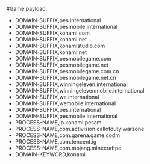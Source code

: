 #Game
payload:
  - DOMAIN-SUFFIX,pes.international
  - DOMAIN-SUFFIX,pesmobile.international
  - DOMAIN-SUFFIX,konami.com
  - DOMAIN-SUFFIX,konami.net
  - DOMAIN-SUFFIX,konamistudio.com
  - DOMAIN-SUFFIX,konami.net
  - DOMAIN-SUFFIX,pesmobilegame.com
  - DOMAIN-SUFFIX,pesmobilegame.net
  - DOMAIN-SUFFIX,pesmobilegame.com.cn
  - DOMAIN-SUFFIX,pesmobilegame.net.cn
  - DOMAIN-SUFFIX,winningeleven.international
  - DOMAIN-SUFFIX,winningelevenmobile.international
  - DOMAIN-SUFFIX,we.international
  - DOMAIN-SUFFIX,wemobile.international
  - DOMAIN-SUFFIX,pes.international
  - DOMAIN-SUFFIX,pesmobile.international
  - PROCESS-NAME,jp.konami.pesam
  - PROCESS-NAME,com.activision.callofduty.warzone
  - PROCESS-NAME,com.garena.game.codm
  - PROCESS-NAME,com.tencent.ig
  - PROCESS-NAME,com.mojang.minecraftpe
  - DOMAIN-KEYWORD,konami
